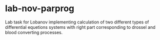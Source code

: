 # lab-nov-parprog
Lab task for Lobanov implementing calculation of two different types of differential equetions systems with right part corresponding to drossel and blood converting processes.
